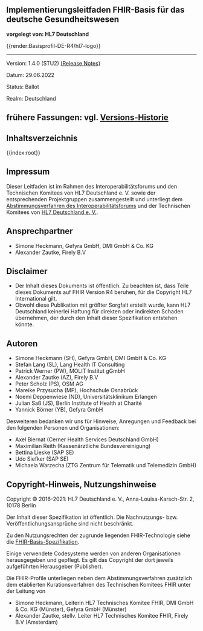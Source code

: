 ## Implementierungsleitfaden FHIR-Basis für das deutsche Gesundheitswesen
**vorgelegt von: HL7 Deutschland**

{{render:Basisprofil-DE-R4/hl7-logo}}

---
Version: 1.4.0 (STU2) [(Release Notes)](https://simplifier.net/guide/basisprofil-de-r4/ReleaseNotes)

Datum: 29.06.2022

Status: Ballot

Realm: Deutschland

frühere Fassungen: vgl. [Versions-Historie](http://ig.fhir.de/basisprofile-de/)
---

## Inhaltsverzeichnis
{{index:root}}

## Impressum

Dieser Leitfaden ist im Rahmen des Interoperabilitätsforums und den Technischen Komitees von HL7 Deutschland e. V. sowie der entsprechenden Projektgruppen zusammengestellt und unterliegt dem [Abstimmungsverfahren des Interoperabilitätsforums](http://wiki.hl7.de/index.php?title=Abstimmungsverfahren_(Regeln)) und der Technischen Komitees von [HL7 Deutschland e. V.](http://www.hl7.de).

## Ansprechpartner

* Simone Heckmann, Gefyra GmbH, DMI GmbH & Co. KG
* Alexander Zautke, Firely B.V
 
## Disclaimer

* Der Inhalt dieses Dokuments ist öffentlich. Zu beachten ist, dass Teile dieses Dokuments auf FHIR Version R4 beruhen, für die Copyright HL7 International gilt.
* Obwohl diese Publikation mit größter Sorgfalt erstellt wurde, kann HL7 Deutschland keinerlei Haftung für direkten oder indirekten Schaden übernehmen, der durch den Inhalt dieser Spezifikation entstehen könnte.

## Autoren

* Simone Heckmann (SH), Gefyra GmbH, DMI GmbH & Co. KG
* Stefan Lang (SL), Lang Health IT Consulting
* Patrick Werner (PW), MOLIT Institut gGmbH
* Alexander Zautke (AZ), Firely B.V
* Peter Scholz (PS), OSM AG
* Mareike Przysucha (MP), Hochschule Osnabrück
* Noemi Deppenwiese (ND), Universitätsklinikum Erlangen
* Julian Saß (JS), Berlin Institute of Health at Charité
* Yannick Börner (YB), Gefyra GmbH

Desweiteren bedanken wir uns für Hinweise, Anregungen und Feedback bei den folgenden Personen und Organisationen:

* Axel Biernat (Cerner Health Services Deutschland GmbH)
* Maximilian Reith (Kassenärztliche Bundesvereinigung)
* Bettina Lieske (SAP SE)
* Udo Siefker (SAP SE)
* Michaela Warzecha (ZTG Zentrum für Telematik und Telemedizin GmbH)

## Copyright-Hinweis, Nutzungshinweise

Copyright © 2016-2021: HL7 Deutschland e. V., Anna-Louisa-Karsch-Str. 2, 10178 Berlin

Der Inhalt dieser Spezifikation ist öffentlich. Die Nachnutzungs- bzw. Veröffentlichungsansprüche sind nicht beschränkt.

Zu den Nutzungsrechten der zugrunde liegenden FHIR-Technologie siehe die [FHIR-Basis-Spezifikation](https://www.hl7.org/fhir/).

Einige verwendete Codesysteme werden von anderen Organisationen herausgegeben und gepflegt. Es gilt das Copyright der dort jeweils aufgeführten Herausgeber (Publisher).

Die FHIR-Profile unterliegen neben dem Abstimmungsverfahren zusätzlich dem etablierten Kurationsverfahren des Technischen Komitees FHIR unter der Leitung von

* Simone Heckmann, Leiterin HL7 Technisches Komitee FHIR, DMI GmbH & Co. KG (Münster), Gefyra GmbH (Münster)
* Alexander Zautke, stellv. Leiter HL7 Technisches Komitee FHIR, Firely B.V (Amsterdam)
